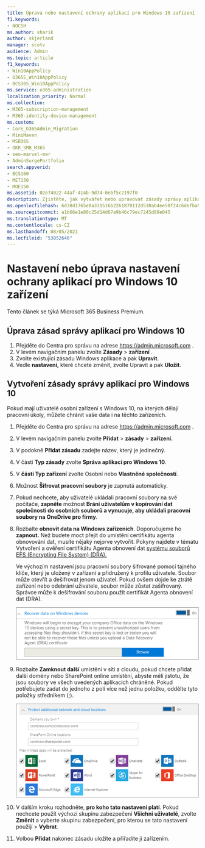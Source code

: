 ```yaml
---
title: Úprava nebo nastavení ochrany aplikací pro Windows 10 zařízení
f1.keywords:
- NOCSH
ms.author: sharik
author: skjerland
manager: scotv
audience: Admin
ms.topic: article
f1_keywords:
- Win10AppPolicy
- O365E_Win10AppPolicy
- BCS365_Win10AppPolicy
ms.service: o365-administration
localization_priority: Normal
ms.collection:
- M365-subscription-management
- M365-identity-device-management
ms.custom:
- Core_O365Admin_Migration
- MiniMaven
- MSB365
- OKR_SMB_M365
- seo-marvel-mar
- AdminSurgePortfolio
search.appverid:
- BCS160
- MET150
- MOE150
ms.assetid: 02e74022-44af-414b-9d74-0ebf5c2197f0
description: Zjistěte, jak vytvářet nebo upravovat zásady správy aplikací a chránit pracovní soubory na osobních Windows 10 zařízeních uživatelů.
ms.openlocfilehash: 6d38d1765e0a331516b2261870112d530ab4ee50f24c6defba95964ea4d9dcfa
ms.sourcegitcommit: a1b66e1e80c25d14d67a9b46c79ec7245d88e045
ms.translationtype: MT
ms.contentlocale: cs-CZ
ms.lasthandoff: 08/05/2021
ms.locfileid: "53852646"
---
```

# <a name="set-or-edit-application-protection-settings-for-windows-10-devices"></a>Nastavení nebo úprava nastavení ochrany aplikací pro Windows 10 zařízení

Tento článek se týká Microsoft 365 Business Premium.

## <a name="edit-an-app-management-policy-for-windows-10"></a>Úprava zásad správy aplikací pro Windows 10

1. Přejděte do Centra pro správu na adrese <a href="https://go.microsoft.com/fwlink/p/?linkid=837890" target="_blank">https://admin.microsoft.com</a> .     
2. V levém navigačním panelu zvolte **Zásady** \> **zařízení** .
1. Zvolte existující zásadu Windows aplikace a pak **Upravit**.
1. Vedle **nastavení,** které chcete změnit, zvolte Upravit a pak **Uložit**.

## <a name="create-an-app-management-policy-for-windows-10"></a>Vytvoření zásady správy aplikací pro Windows 10

Pokud mají uživatelé osobní zařízení s Windows 10, na kterých dělají pracovní úkoly, můžete chránit vaše data i na těchto zařízeních.
  
1. Přejděte do Centra pro správu na adrese <a href="https://go.microsoft.com/fwlink/p/?linkid=837890" target="_blank">https://admin.microsoft.com</a> . 
2. V levém navigačním panelu zvolte **Přidat** \> **zásady** \> **zařízení.**
3. V podokně **Přidat zásadu** zadejte název, který je jedinečný. 
4. V části **Typ zásady** zvolte **Správa aplikací pro Windows 10**.
5. V **části Typ zařízení** zvolte Osobní nebo **Vlastněné společností**. 
6. Možnost **Šifrovat pracovní soubory** je zapnutá automaticky. 
7. Pokud nechcete, aby uživatelé ukládali pracovní soubory na své počítače, **zapněte** možnost **Brání uživatelům v kopírování dat společnosti do osobních souborů a vynucuje, aby ukládali pracovní soubory na OneDrive pro firmy**. 
9. Rozbalte **obnovit data na Windows zařízeních**. Doporučujeme ho **zapnout.**
    Než budete moct přejít do umístění certifikátu agenta obnovování dat, musíte nějaký nejprve vytvořit. Pokyny najdete v tématu Vytvoření a ověření certifikátu Agenta obnovení dat [systému souborů EFS (Encrypting File System) (DRA).](/windows/security/information-protection/windows-information-protection/create-and-verify-an-efs-dra-certificate)
    
    Ve výchozím nastavení jsou pracovní soubory šifrované pomocí tajného klíče, který je uložený v zařízení a přidružený k profilu uživatele. Soubor může otevřít a dešifrovat jenom uživatel. Pokud ovšem dojde ke ztrátě zařízení nebo odebrání uživatele, soubor může zůstat zašifrovaný. Správce může k dešifrování souboru použít certifikát Agenta obnovení dat (DRA).
    
    ![Browse to Data Recovery Agent certificate.](../media/7d7d664f-b72f-4293-a3e7-d0fa7371366c.png)
  
10. Rozbalte **Zamknout další** umístění v síti a cloudu, pokud chcete přidat další domény nebo SharePoint online umístění, abyste měli jistotu, že jsou soubory ve všech uvedených aplikacích chráněné. Pokud potřebujete zadat do jednoho z polí více než jednu položku, oddělte tyto položky středníkem (;).
    
    ![Expand Protect additional network and cloud locations, and enter domains or SharePoint Online sites you own.](../media/7afaa0c7-ba53-456d-8c61-312c45e09625.png)
  
11. V dalším kroku rozhodněte, **pro koho tato nastavení platí**. Pokud nechcete použít výchozí skupinu zabezpečení **Všichni uživatelé**, zvolte **Změnit** a vyberte skupinu zabezpečení, pro kterou se tato nastavení použijí \> **Vybrat**.
12. Volbou **Přidat** nakonec zásadu uložíte a přiřadíte ji zařízením.
